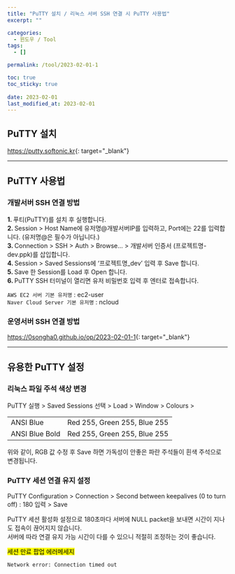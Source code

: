 ```yaml
---
title: "PuTTY 설치 / 리눅스 서버 SSH 연결 시 PuTTY 사용법"
excerpt: ""

categories:
  - 윈도우 / Tool
tags:
  - []

permalink: /tool/2023-02-01-1

toc: true
toc_sticky: true
 
date: 2023-02-01
last_modified_at: 2023-02-01
---
```


## PuTTY 설치

<https://putty.softonic.kr>{: target="_blank"}

---

## PuTTY 사용법

### 개발서버 SSH 연결 방법
<strong>1. </strong>푸티(PuTTY)를 설치 후 실행합니다.  
<strong>2. </strong>Session > Host Name에 유저명@개발서버IP를 입력하고, Port에는 22를 입력합니다. (유저명@은 필수가 아닙니다.)  
<strong>3. </strong>Connection > SSH > Auth > Browse… > 개발서버 인증서 (프로젝트명-dev.ppk)를 삽입합니다.  
<strong>4. </strong>Session > Saved Sessions에 ‘프로젝트명_dev’ 입력 후 Save 합니다.  
<strong>5. </strong>Save 한 Session를 Load 후 Open 합니다.  
<strong>6. </strong>PuTTY SSH 터미널이 열리면 유저 비밀번호 입력 후 엔터로 접속합니다.

`AWS EC2 서버 기본 유저명` : ec2-user  
`Naver Cloud Server 기본 유저명` : ncloud

### 운영서버 SSH 연결 방법
<https://0songha0.github.io/op/2023-02-01-1>{: target="_blank"}

---

## 유용한 PuTTY 설정

### 리눅스 파일 주석 색상 변경
PuTTY 실행 > Saved Sessions 선택 > Load > Window > Colours >
<table>
  <tbody>
    <tr>
      <td>ANSI Blue</td>
      <td>Red 255, Green 255, Blue 255</td>
    </tr>
    <tr>
      <td>ANSI Blue Bold</td>
      <td>Red 255, Green 255, Blue 255</td>
    </tr>
  </tbody>
</table>
위와 같이, RGB 값 수정 후 Save 하면 가독성이 안좋은 파란 주석들이 흰색 주석으로 변경됩니다.

### PuTTY 세션 연결 유지 설정
PuTTY Configuration > Connection > Second between keepalives (0 to turn off) : 180 입력 > Save

PuTTY 세션 활성화 설정으로 180초마다 서버에 NULL packet을 보내면 시간이 지나도 접속이 끊어지지 않습니다.  
서버에 따라 연결 유지 가능 시간이 다를 수 있으니 적절히 조정하는 것이 좋습니다.

<mark>세션 만료 팝업 에러메세지</mark>
```
Network error: Connection timed out
```
